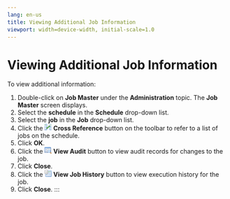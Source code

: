 ```yaml
---
lang: en-us
title: Viewing Additional Job Information
viewport: width=device-width, initial-scale=1.0
---
```


#  Viewing Additional Job Information

To view additional information:

1.  Double-click on **Job Master** under the **Administration** topic.
    The **Job Master** screen displays.
2.  Select the **schedule** in the **Schedule** drop-down list.
3.  Select the **job** in the **Job** drop-down list.
4.  Click the ![Merge     icon](../../../Resources/Images/EM/EMcrossref.png "Merge icon")
    **Cross Reference** button on the toolbar to refer to a list of jobs
    on the schedule.
5.  Click **OK**.
6.  Click the ![View Audit     icon](../../../Resources/Images/EM/EMviewaudit.png "View Audit icon")
    **View Audit** button to view audit records for changes to the job.
7.  Click **Close**.
8.  Click the ![View Schedule History     icon](../../../Resources/Images/EM/EMviewhist.png "View Schedule History icon")
    **View Job History** button to view execution history for the job.
9.  Click **Close**.
:::

 

